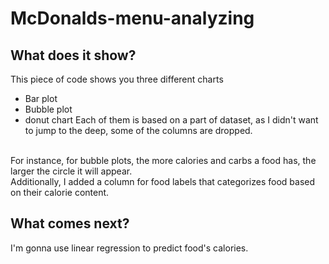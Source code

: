 # McDonalds-menu-analyzing
## What does it show?
This piece of code shows you three different charts
* Bar plot
* Bubble plot
* donut chart
Each of them is based on a part of dataset, as I didn't want to jump to the deep, some of the columns are dropped. 
<br>
For instance, for bubble plots, the more calories and carbs a food has, the larger the circle it will appear.
<br>
Additionally, I added a column for food labels that categorizes food based on their calorie content.

## What comes next?
I'm gonna use linear regression to predict food's calories.
